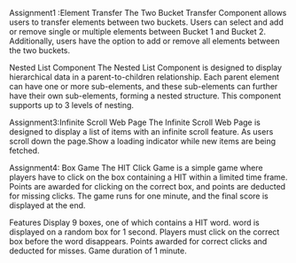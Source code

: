 Assignment1 :Element Transfer The Two Bucket Transfer Component allows users to transfer elements between two buckets. Users can select and add or remove single or multiple elements between Bucket 1 and Bucket 2. Additionally, users have the option to add or remove all elements between the two buckets.

Nested List Component The Nested List Component is designed to display hierarchical data in a parent-to-children relationship. Each parent element can have one or more sub-elements, and these sub-elements can further have their own sub-elements, forming a nested structure. This component supports up to 3 levels of nesting.

Assignment3:Infinite Scroll Web Page The Infinite Scroll Web Page is designed to display a list of items with an infinite scroll feature. As users scroll down the page.Show a loading indicator while new items are being fetched.

Assignment4: Box Game The HIT Click Game is a simple game where players have to click on the box containing a HIT within a limited time frame. Points are awarded for clicking on the correct box, and points are deducted for missing clicks. The game runs for one minute, and the final score is displayed at the end.

Features Display 9 boxes, one of which contains a HIT word. word is displayed on a random box for 1 second. Players must click on the correct box before the word disappears. Points awarded for correct clicks and deducted for misses. Game duration of 1 minute.
